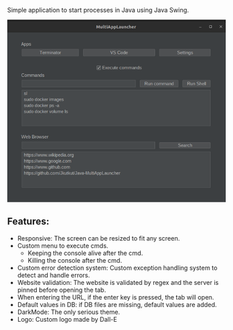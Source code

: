 Simple application to start processes in Java using Java Swing.

![app](./res/img/app.png)

## Features:
- Responsive: The screen can be resized to fit any screen.
- Custom menu to execute cmds.
	- Keeping the console alive after the cmd.
	- Killing the console after the cmd.
- Custom error detection system: Custom exception handling system to detect and handle errors.
- Website validation: The website is validated by regex and the server is pinned before opening the tab.
- When entering the URL, if the enter key is pressed, the tab will open.
- Default values in DB: if DB files are missing, default values are added.
- DarkMode: The only serious theme.
- Logo: Custom logo made by Dall-E
